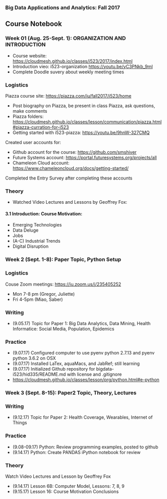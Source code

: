 ### Big Data Applications and Analytics: Fall 2017

## Course Notebook
### Week 01 (Aug. 25-Sept. 1): ORGANIZATION AND INTRODUCTION      
* Course website: https://cloudmesh.github.io/classes/i523/2017/index.html 
*	Introduction vieo: i523-organization https://youtu.be/yC3PNkb_9mI  
* Complete Doodle suvery about weekly meeting times

### Logistics
Piazza course site: https://piazza.com/iu/fall2017/i523/home 
* Post biography on Piazza, be present in class Piazza, ask questions, make comments
* Piazza folders: https://cloudmesh.github.io/classes/lesson/communication/piazza.html#piazza-curration-for-i523 
* Getting started with i523-piazza: https://youtu.be/9hnW-327CMQ 

Created user accounts for: 
* Github account for the course: https://github.com/smshiver
* Future Systems account: https://portal.futuresystems.org/projects/all
* Chameleon Cloud account: https://www.chameleoncloud.org/docs/getting-started/

Completed the Entry Survey after completing these accounts

### Theory
* Watched Video Lectures and Lessons by Geoffrey Fox:
#### 3.1 Introduction: Course Motivation:
* Emerging Technologies
* Data Deluge
* Jobs
* (A-C) Industrial Trends
* Digital Disruption

### Week 2 (Sept. 1-8): Paper Topic, Python Setup
### Logistics
Couse Zoom meetings:	https://iu.zoom.us/j/235405252
* Mon 7-8 pm (Gregor, Juliette)
* Fri 4-5pm (Miao, Saber)

### Writing
* (9.05.17) Topic for Paper 1: Big Data Analytics, Data Mining, Health Informatice: Social Media, Population, Epidemics 

### Practice
* (9.07.17) Configured computer to use pyenv python 2.7.13 and pyenv python 3.6.2 on OSX
* (9.07.17) Installed LaTex, aquaMacs, and JabRef; still learning
* (9.07.17) Initialized Github repository for bigdata-i523/hid335/README.md with license and .gitignore 
* https://cloudmesh.github.io/classes/lesson/prg/python.html#e-python

### Week 3 (Sept. 8-15): Paper2 Topic, Theory, Lectures
### Writing
* (9.12.17) Topic for Paper 2: Health Coverage, Wearables, Internet of Things 

### Practice
* (9.08-09.17) Python: Review programming examples, posted to github 
* (9.14.17) Python: Create PANDAS iPython notebook for review

### Theory
Watch Video Lectures and Lesson by Geoffrey Fox
* (9.14.17) Lesson 6B: Computer Model, Lessons: 7, 8, 9
* (9.15.17) Lesson 16: Course Motivation Conclusions
